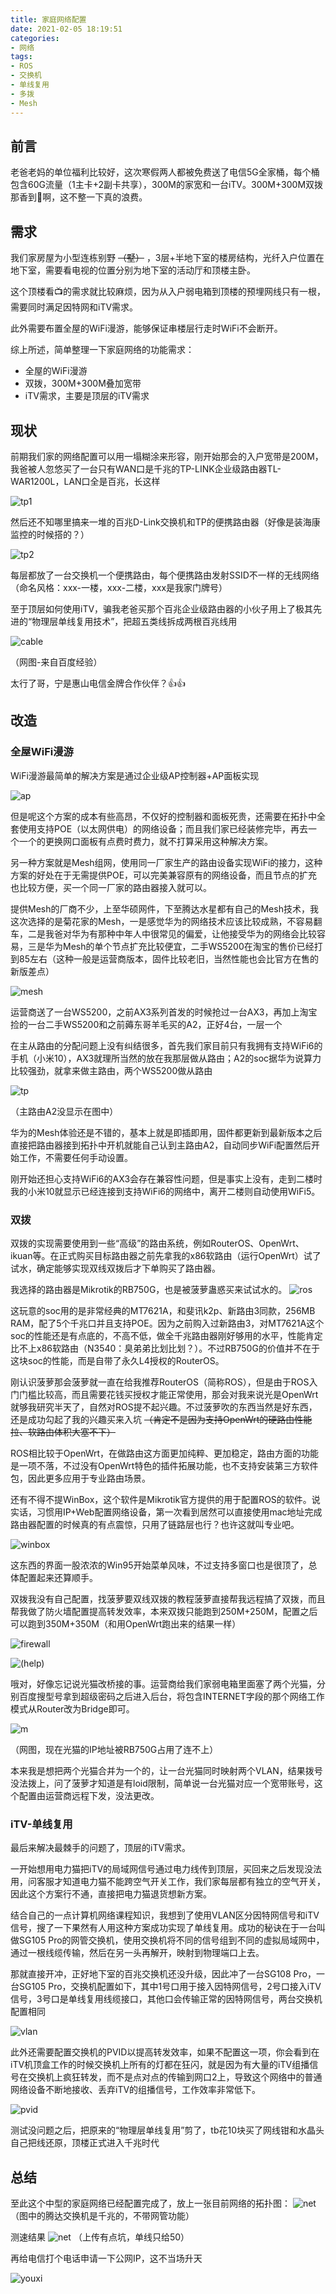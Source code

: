 ```yaml
---
title: 家庭网络配置
date: 2021-02-05 18:19:51
categories:
- 网络
tags:
- ROS
- 交换机
- 单线复用
- 多拨
- Mesh
---
```

## 前言

老爸老妈的单位福利比较好，这次寒假两人都被免费送了电信5G全家桶，每个桶包含60G流量（1主卡+2副卡共享），300M的家宽和一台iTV。300M+300M双拨那香到🛫啊，这不整一下真的浪费。

## 需求

我们家房屋为小型连栋别野 ~~（墅）~~ ，3层+半地下室的楼房结构，光纤入户位置在地下室，需要看电视的位置分别为地下室的活动厅和顶楼主卧。

这个顶楼看📺的需求就比较麻烦，因为从入户弱电箱到顶楼的预埋网线只有一根，需要同时满足因特网和iTV需求。

此外需要布置全屋的WiFi漫游，能够保证串楼层行走时WiFi不会断开。

综上所述，简单整理一下家庭网络的功能需求：

* 全屋的WiFi漫游
* 双拨，300M+300M叠加宽带
* iTV需求，主要是顶层的iTV需求

## 现状

前期我们家的网络配置可以用一塌糊涂来形容，刚开始那会的入户宽带是200M，我爸被人忽悠买了一台只有WAN口是千兆的TP-LINK企业级路由器TL-WAR1200L，LAN口全是百兆，长这样

![tp1](https://www.tp-link.com.cn/content/images/products/400/1/769.jpg)

然后还不知哪里搞来一堆的百兆D-Link交换机和TP的便携路由器（好像是装海康监控的时候搭的？）

![tp2](https://www.tp-link.com.cn/content/images/products/list/210.jpg)

每层都放了一台交换机一个便携路由，每个便携路由发射SSID不一样的无线网络（命名风格：xxx-一楼，xxx-二楼，xxx是我家门牌号）

至于顶层如何使用iTV，骗我老爸买那个百兆企业级路由器的小伙子用上了极其先进的“物理层单线复用技术”，把超五类线拆成两根百兆线用

![cable](img/185351.jpg)

（网图-来自百度经验）

太行了哥，宁是惠山电信金牌合作伙伴？👍👍

## 改造
### 全屋WiFi漫游

WiFi漫游最简单的解决方案是通过企业级AP控制器+AP面板实现

![ap](img/221832.jpg)

但是呢这个方案的成本有些高昂，不仅好的控制器和面板死贵，还需要在拓扑中全套使用支持POE（以太网供电）的网络设备；而且我们家已经装修完毕，再去一个一个的更换网口面板有点费时费力，就不打算采用这种解决方案。

另一种方案就是Mesh组网，使用同一厂家生产的路由设备实现WiFi的接力，这种方案的好处在于无需提供POE，可以完美兼容原有的网络设备，而且节点的扩充也比较方便，买一个同一厂家的路由器接入就可以。

提供Mesh的厂商不少，上至华硕网件，下至腾达水星都有自己的Mesh技术，我这次选择的是菊花家的Mesh，一是感觉华为的网络技术应该比较成熟，不容易翻车，二是我爸对华为有那种中年人中很常见的偏爱，让他接受华为的网络会比较容易，三是华为Mesh的单个节点扩充比较便宜，二手WS5200在淘宝的售价已经打到85左右（这种一般是运营商版本，固件比较老旧，当然性能也会比官方在售的新版差点）

![mesh](img/222219.jpg)

运营商送了一台WS5200，之前AX3系列首发的时候抢过一台AX3，再加上淘宝捡的一台二手WS5200和之前薅东哥羊毛买的A2，正好4台，一层一个

在主从路由的分配问题上没有纠结很多，首先我们家目前只有我拥有支持WiFi6的手机（小米10），AX3就理所当然的放在我那层做从路由；A2的soc据华为说算力比较强劲，就拿来做主路由，两个WS5200做从路由

![tp](img/222717.jpg)

（主路由A2没显示在图中）

华为的Mesh体验还是不错的，基本上就是即插即用，固件都更新到最新版本之后直接把路由器接到拓扑中开机就能自己认到主路由A2，自动同步WiFi配置然后开始工作，不需要任何手动设置。

刚开始还担心支持WiFi6的AX3会存在兼容性问题，但是事实上没有，走到二楼时我的小米10就显示已经连接到支持WiFi6的网络中，离开二楼则自动使用WiFi5。

### 双拨
双拨的实现需要使用到一些“高级”的路由系统，例如RouterOS、OpenWrt、ikuan等。在正式购买目标路由器之前先拿我的x86软路由（运行OpenWrt）试了试水，确定能够实现双线双拨后才下单购买了路由器。

我选择的路由器是Mikrotik的RB750G，也是被菠萝蛊惑买来试试水的。
![ros](img/224315.jpg)

这玩意的soc用的是非常经典的MT7621A，和斐讯k2p、新路由3同款，256MB RAM，配了5个千兆口并且支持POE。因为之前购入过新路由3，对MT7621A这个soc的性能还是有点底的，不高不低，做全千兆路由器刚好够用的水平，性能肯定比不上x86软路由（N3540：臭弟弟比划比划？）。不过RB750G的价值并不在于这块soc的性能，而是自带了永久L4授权的RouterOS。

刚认识菠萝那会菠萝就一直在给我推荐RouterOS（简称ROS），但是由于ROS入门门槛比较高，而且需要花钱买授权才能正常使用，那会对我来说光是OpenWrt就够我研究半天了，自然对ROS提不起兴趣。不过菠萝吹的东西当然是好东西，还是成功勾起了我的兴趣买来入坑 ~~（肯定不是因为支持OpenWrt的硬路由性能拉、软路由体积大塞不下）~~

ROS相比较于OpenWrt，在做路由这方面更加纯粹、更加稳定，路由方面的功能是一项不落，不过没有OpenWrt特色的插件拓展功能，也不支持安装第三方软件包，因此更多应用于专业路由场景。

还有不得不提WinBox，这个软件是Mikrotik官方提供的用于配置ROS的软件。说实话，习惯用IP+Web配置网络设备，第一次看到居然可以直接使用mac地址完成路由器配置的时候真的有点震惊，只用了链路层也行？也许这就叫专业吧。

![winbox](img/225719.jpg)

这东西的界面一股浓浓的Win95开始菜单风味，不过支持多窗口也是很顶了，总体配置起来还算顺手。

双拨我没有自己配置，找菠萝要双线双拨的教程菠萝直接帮我远程搞了双拨，而且帮我做了防火墙配置提高转发效率，本来双拨只能跑到250M+250M，配置之后可以跑到350M+350M（和用OpenWrt跑出来的结果一样）

![firewall](img/1612537956363.jpg)

![(help)](https://wngamebox.cn/wp-content/uploads/2020/10/b1a94d493c019fac0842be687c86c431.webp)

哦对，好像忘记说光猫改桥接的事。运营商给我们家弱电箱里面塞了两个光猫，分别百度搜型号拿到超级密码之后进入后台，将包含INTERNET字段的那个网络工作模式从Router改为Bridge即可。

![m](img/1ZF3104045.jpg)

（网图，现在光猫的IP地址被RB750G占用了连不上）

本来我是想把两个光猫合并为一个的，让一台光猫同时映射两个VLAN，结果拨号没法拨上，问了菠萝才知道是有loid限制，简单说一台光猫对应一个宽带账号，这个配置由运营商远程下发，没法更改。

### iTV-单线复用

最后来解决最棘手的问题了，顶层的iTV需求。

一开始想用电力猫把iTV的局域网信号通过电力线传到顶层，买回来之后发现没法用，问客服才知道电力猫不能跨空气开关工作，我们家每层都有独立的空气开关，因此这个方案行不通，直接把电力猫退货想新方案。

结合自己的一点计算机网络课程知识，我想到了使用VLAN区分因特网信号和iTV信号，搜了一下果然有人用这种方案成功实现了单线复用。成功的秘诀在于一台叫做SG105 Pro的网管交换机，使用交换机将不同的信号组到不同的虚拟局域网中，通过一根线缆传输，然后在另一头再解开，映射到物理端口上去。

那就直接开冲，正好地下室的百兆交换机还没升级，因此冲了一台SG108 Pro，一台SG105 Pro，交换机配置如下，其中1号口用于接入因特网信号，2号口接入iTV信号，3号口是单线复用线缆接口，其他口会传输正常的因特网信号，两台交换机配置相同

![vlan](img/232113.jpg)

此外还需要配置交换机的PVID以提高转发效率，如果不配置这一项，你会看到在iTV机顶盒工作的时候交换机上所有的灯都在狂闪，就是因为有大量的iTV组播信号在交换机上疯狂转发，而不是点对点的传输到网口2上，导致这个网络中的普通网络设备不断地接收、丢弃iTV的组播信号，工作效率非常低下。

![pvid](img/233138.jpg)

测试没问题之后，把原来的“物理层单线复用”剪了，tb花10块买了网线钳和水晶头自己把线还原，顶楼正式进入千兆时代

## 总结

至此这个中型的家庭网络已经配置完成了，放上一张目前网络的拓扑图：
![net](img/net.jpg)
（图中的腾达交换机是千兆的，不带网管功能）

测速结果
![net](img/233636.jpg)
（上传有点坑，单线只给50）

再给电信打个电话申请一下公网IP，这不当场升天

![youxi](img/1612540112280_15.jpg)